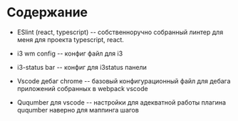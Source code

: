 # Содержание

* ESlint (react, typescript) -- собственноручно собранный линтер для меня для проекта  typescript, react.

* i3 wm config -- конфиг файл для i3

* i3-status bar -- конфиг для i3status панели

* Vscode дебаг chrome -- базовый конфигурационный файл для дебага приложений собранных в webpack  vscode

* Ququmber для vscode -- настройки для адекватной работы плагина ququmber наверно для маппинга шагов

